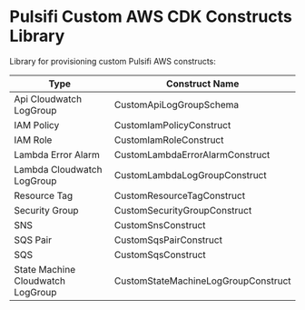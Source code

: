 # Pulsifi Custom AWS CDK Constructs Library

Library for provisioning custom Pulsifi AWS constructs:

| Type                              | Construct Name                      |
| --------------------------------- | ----------------------------------- |
| Api Cloudwatch LogGroup           | CustomApiLogGroupSchema             |
| IAM Policy                        | CustomIamPolicyConstruct            |
| IAM Role                          | CustomIamRoleConstruct              |
| Lambda Error Alarm                | CustomLambdaErrorAlarmConstruct     |
| Lambda Cloudwatch LogGroup        | CustomLambdaLogGroupConstruct       |
| Resource Tag                      | CustomResourceTagConstruct          |
| Security Group                    | CustomSecurityGroupConstruct        |
| SNS                               | CustomSnsConstruct                  |
| SQS Pair                          | CustomSqsPairConstruct              |
| SQS                               | CustomSqsConstruct                  |
| State Machine Cloudwatch LogGroup | CustomStateMachineLogGroupConstruct |
